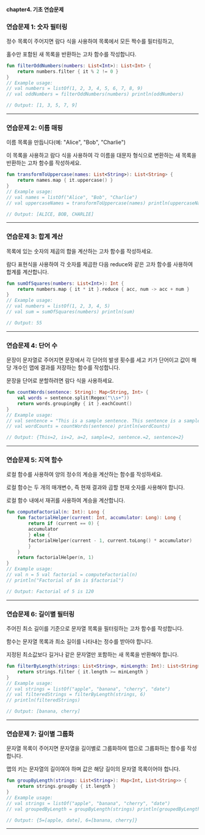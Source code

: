 #### chapter4. 기초 연습문제

### 연습문제 1: 숫자 필터링

정수 목록이 주어지면 람다 식을 사용하여 목록에서 모든 짝수를 필터링하고,

홀수만 포함된 새 목록을 반환하는 고차 함수를 작성합니다.

```kotlin
fun filterOddNumbers(numbers: List<Int>): List<Int> {
    return numbers.filter { it % 2 != 0 }
}
// Example usage:
// val numbers = listOf(1, 2, 3, 4, 5, 6, 7, 8, 9)
// val oddNumbers = filterOddNumbers(numbers) println(oddNumbers)

// Output: [1, 3, 5, 7, 9]
```

---


### 연습문제 2: 이름 매핑

이름 목록을 만듭니다(예: "Alice", "Bob", "Charlie")

이 목록을 사용하고 람다 식을 사용하여 각 이름을 대문자 형식으로 변환하는 새 목록을 반환하는 고차 함수를 작성하세요.

```kotlin
fun transformToUppercase(names: List<String>): List<String> {
    return names.map { it.uppercase() }
}
// Example usage:
// val names = listOf("Alice", "Bob", "Charlie")
// val uppercaseNames = transformToUppercase(names) println(uppercaseNames)

// Output: [ALICE, BOB, CHARLIE]
```

---


### 연습문제 3: 합계 계산
목록에 있는 숫자의 제곱의 합을 계산하는 고차 함수를 작성하세요.

람다 표현식을 사용하여 각 숫자를 제곱한 다음 reduce와 같은 고차 함수를 사용하여 합계를 계산합니다.

```kotlin
fun sumOfSquares(numbers: List<Int>): Int {
    return numbers.map { it * it }.reduce { acc, num -> acc + num }
}
// Example usage:
// val numbers = listOf(1, 2, 3, 4, 5)
// val sum = sumOfSquares(numbers) println(sum)

// Output: 55
```

---


### 연습문제 4: 단어 수

문장이 문자열로 주어지면 문장에서 각 단어의 발생 횟수를 세고 키가 단어이고 값이 해당 개수인 맵에 결과를 저장하는 함수를 작성합니다.

문장을 단어로 분할하려면 람다 식을 사용하세요.

```kotlin
fun countWords(sentence: String): Map<String, Int> {
    val words = sentence.split(Regex("\\s+"))
    return words.groupingBy { it }.eachCount()
}
// Example usage:
// val sentence = "This is a sample sentence. This sentence is a sample."
// val wordCounts = countWords(sentence) println(wordCounts)

// Output: {This=2, is=2, a=2, sample=2, sentence.=2, sentence=2}
```

---


### 연습문제 5: 지역 함수

로컬 함수를 사용하여 양의 정수의 계승을 계산하는 함수를 작성하세요.

로컬 함수는 두 개의 매개변수, 즉 현재 결과와 곱할 현재 숫자를 사용해야 합니다.

로컬 함수 내에서 재귀를 사용하여 계승을 계산합니다.

```kotlin
fun computeFactorial(n: Int): Long {
    fun factorialHelper(current: Int, accumulator: Long): Long {
        return if (current == 0) {
        accumulator
        } else {
        factorialHelper(current - 1, current.toLong() * accumulator)
        }
    }
    return factorialHelper(n, 1)
}
// Example usage:
// val n = 5 val factorial = computeFactorial(n)
// println("Factorial of $n is $factorial")

// Output: Factorial of 5 is 120
```

---


### 연습문제 6: 길이별 필터링

주어진 최소 길이를 기준으로 문자열 목록을 필터링하는 고차 함수를 작성합니다.

함수는 문자열 목록과 최소 길이를 나타내는 정수를 받아야 합니다.

지정된 최소값보다 길거나 같은 문자열만 포함하는 새 목록을 반환해야 합니다.

```kotlin
fun filterByLength(strings: List<String>, minLength: Int): List<String> {
    return strings.filter { it.length >= minLength }
}
// Example usage:
// val strings = listOf("apple", "banana", "cherry", "date")
// val filteredStrings = filterByLength(strings, 6)
// println(filteredStrings)

// Output: [banana, cherry]
```

---


### 연습문제 7: 길이별 그룹화

문자열 목록이 주어지면 문자열을 길이별로 그룹화하여 맵으로 그룹화하는 함수를 작성합니다.

맵의 키는 문자열의 길이여야 하며 값은 해당 길이의 문자열 목록이어야 합니다.

```kotlin
fun groupByLength(strings: List<String>): Map<Int, List<String>> {
    return strings.groupBy { it.length }
}
// Example usage:
// val strings = listOf("apple", "banana", "cherry", "date")
// val groupedByLength = groupByLength(strings) println(groupedByLength)

// Output: {5=[apple, date], 6=[banana, cherry]} 
```


---

